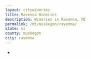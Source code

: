 ```yaml
---
layout: citywineries
title: Ravenna Wineries
description: Wineries in Ravenna, MI
permalink: /mi/muskegon/ravenna/
state: mi
county: muskegon
city: ravenna
---
```

-
